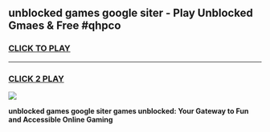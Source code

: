 
## unblocked games google siter - Play Unblocked Gmaes & Free #qhpco
<h3>
<a href="https://premium.freeplayer.one?title=unblocked_games_google_siter&ref=01M">CLICK TO PLAY</a></h3>
<hr>

<h3>
<a href="https://premium.freeplayer.one?title=unblocked_games_google_siter&ref=01M">CLICK 2 PLAY</a>
  
</h3>

<a href="https://premium.freeplayer.one?title=unblocked_games_google_siter&ref=01M"><img src="https://clearcache.store/games.png"></a>


**unblocked games google siter games unblocked: Your Gateway to Fun and Accessible Online Gaming**
